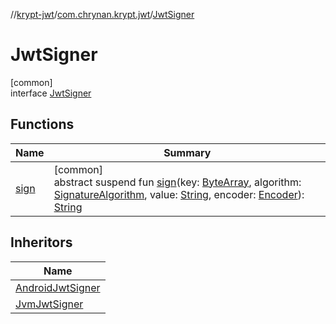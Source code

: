 //[krypt-jwt](../../../index.md)/[com.chrynan.krypt.jwt](../index.md)/[JwtSigner](index.md)

# JwtSigner

[common]\
interface [JwtSigner](index.md)

## Functions

| Name | Summary |
|---|---|
| [sign](sign.md) | [common]<br>abstract suspend fun [sign](sign.md)(key: [ByteArray](https://kotlinlang.org/api/latest/jvm/stdlib/kotlin/-byte-array/index.html), algorithm: [SignatureAlgorithm](../-signature-algorithm/index.md), value: [String](https://kotlinlang.org/api/latest/jvm/stdlib/kotlin/-string/index.html), encoder: [Encoder](../../../../krypt-encoding/krypt-encoding/com.chrynan.krypt.encoding/-encoder/index.md)): [String](https://kotlinlang.org/api/latest/jvm/stdlib/kotlin/-string/index.html) |

## Inheritors

| Name |
|---|
| [AndroidJwtSigner](../-android-jwt-signer/index.md) |
| [JvmJwtSigner](../-jvm-jwt-signer/index.md) |
